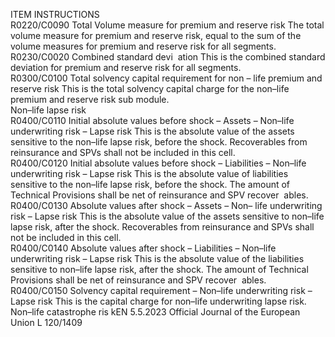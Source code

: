  
ITEM  INSTRUCTIONS  
R0220/C0090  Total Volume measure 
for premium and reserve 
risk  The total volume measure for premium and reserve risk, equal to the sum of the 
volume measures for premium and reserve risk for all segments.  
R0230/C0020  Combined standard devi ­
ation  This is the combined standard deviation for premium and reserve risk for all 
segments.  
R0300/C0100  Total solvency capital 
requirement for non – 
life premium and reserve 
risk  This is the total solvency capital charge for the non–life premium and reserve risk 
sub module.  
Non–life lapse risk  
R0400/C0110  Initial absolute values 
before shock – Assets – 
Non–life underwriting 
risk – Lapse risk  This is the absolute value of the assets sensitive to the non–life lapse risk, before 
the shock. 
Recoverables from reinsurance and SPVs shall not be included in this cell.  
R0400/C0120  Initial absolute values 
before shock – Liabilities 
– Non–life underwriting 
risk – Lapse risk  This is the absolute value of liabilities sensitive to the non–life lapse risk, before 
the shock. 
The amount of Technical Provisions shall be net of reinsurance and SPV recover ­
ables.  
R0400/C0130  Absolute values after 
shock – Assets – Non– 
life underwriting risk – 
Lapse risk  This is the absolute value of the assets sensitive to non–life lapse risk, after the 
shock. 
Recoverables from reinsurance and SPVs shall not be included in this cell.  
R0400/C0140  Absolute values after 
shock – Liabilities – 
Non–life underwriting 
risk – Lapse risk  This is the absolute value of the liabilities sensitive to non–life lapse risk, after the 
shock. 
The amount of Technical Provisions shall be net of reinsurance and SPV recover ­
ables.  
R0400/C0150  Solvency capital 
requirement – Non–life 
underwriting risk – Lapse 
risk  This is the capital charge for non–life underwriting lapse risk.  
Non–life catastrophe 
ris kEN  5.5.2023 Official Journal of the European Union L 120/1409
